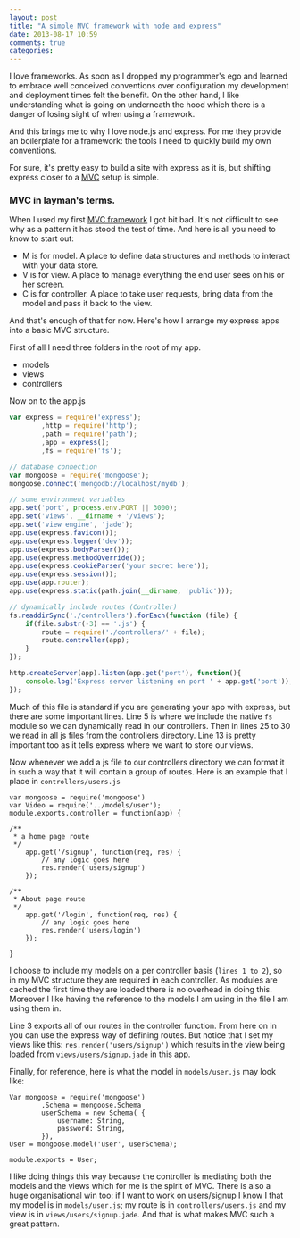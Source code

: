 ```yaml
---
layout: post
title: "A simple MVC framework with node and express"
date: 2013-08-17 10:59
comments: true
categories: 
---
```

I love frameworks. As soon as I dropped my programmer's ego and learned to embrace well conceived conventions over configuration my development and deployment times felt the benefit. On the other hand, I like understanding what is going on underneath the hood which there is a danger of losing sight of when using a framework.

And this brings me to why I love node.js and express. For me they provide an boilerplate for a framework: the tools I need to quickly build my own conventions.

For sure, it's pretty easy to build a site with express as it is, but shifting express closer to a [MVC](http://en.wikipedia.org/wiki/Model%E2%80%93view%E2%80%93controller) setup is simple.

### MVC in layman's terms.

When I used my first [MVC framework](http://www.cakephp.org) I got bit bad. It's not difficult to see why as a pattern it has stood the test of time. And here is all you need to know to start out:

* M is for model. A place to define data structures and methods to interact with your data store.
* V is for view. A place to manage everything the end user sees on his or her screen.
* C is for controller. A place to take user requests, bring data from the model and pass it back to the view.

And that's enough of that for now. Here's how I arrange my express apps into a basic MVC structure.

First of all I need three folders in the root of my app.

* models
* views
* controllers

Now on to the app.js

``` javascript 
var express = require('express');
		,http = require('http');
		,path = require('path');
		,app = express();
		,fs = require('fs');

// database connection
var mongoose = require('mongoose');
mongoose.connect('mongodb://localhost/mydb');

// some environment variables
app.set('port', process.env.PORT || 3000);
app.set('views', __dirname + '/views');
app.set('view engine', 'jade');
app.use(express.favicon());
app.use(express.logger('dev'));
app.use(express.bodyParser());
app.use(express.methodOverride());
app.use(express.cookieParser('your secret here'));
app.use(express.session());
app.use(app.router);
app.use(express.static(path.join(__dirname, 'public')));

// dynamically include routes (Controller)
fs.readdirSync('./controllers').forEach(function (file) {
	if(file.substr(-3) == '.js') {
		route = require('./controllers/' + file);
		route.controller(app);
	}   
});

http.createServer(app).listen(app.get('port'), function(){
	console.log('Express server listening on port ' + app.get('port'));
});

```

Much of this file is standard if you are generating your app with express, but there are some important lines. Line 5 is where we include the native `fs` module so we can dynamically read in our controllers. Then in lines 25 to 30 we read in all js files from the controllers directory. Line 13 is pretty important too as it tells express where we want to store our views.

Now whenever we add a js file to our controllers directory we can format it in such a way that it will contain a group of routes. Here is an example that I place in `controllers/users.js`

```
var mongoose = require('mongoose')
var Video = require('../models/user');
module.exports.controller = function(app) {

/**
 * a home page route
 */
	app.get('/signup', function(req, res) {
		// any logic goes here
		res.render('users/signup')
	});

/**
 * About page route
 */
	app.get('/login', function(req, res) {
		// any logic goes here
		res.render('users/login')
	});

}
```
				
I choose to include my models on a per controller basis (`lines 1 to 2`), so in my MVC structure they are required in each controller. As modules are cached the first time they are loaded there is no overhead in doing this. Moreover I like having the reference to the models I am using in the file I am using them in.

Line 3 exports all of our routes in the controller function. From here on in you can use the express way of defining routes. But notice that I set my views like this: `res.render('users/signup')` which results in the view being loaded from `views/users/signup.jade` in this app.

Finally, for reference, here is what the model in `models/user.js` may look like:

```
Var mongoose = require('mongoose')
		,Schema = mongoose.Schema
		userSchema = new Schema( {
			username: String,
			password: String, 
		}), 
User = mongoose.model('user', userSchema);

module.exports = User;
```


I like doing things this way because the controller is mediating both the models and the views which for me is the spirit of MVC. There is also a huge organisational win too: if I want to work on users/signup I know I that my model is in `models/user.js`; my route is in `controllers/users.js` and my view is in `views/users/signup.jade`. And that is what makes MVC such a great pattern.
